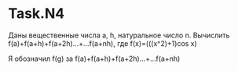 # Task.N4
Даны вещественные числа a, h, натуральное число n. Вычислить   f(a)+f(a+h)+f(a+2h)...+...f(a+nh), где f(x)=(((x^2)+1)cos x)

Я обозначил f(g) за f(a)+f(a+h)+f(a+2h)...+...f(a+nh)
